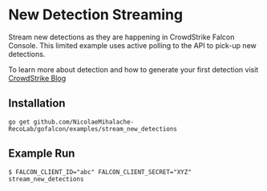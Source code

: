 # New Detection Streaming

Stream new detections as they are happening in CrowdStrike Falcon Console.
This limited example uses active polling to the API to pick-up new detections.

To learn more about detection and how to generate your first detection visit [CrowdStrike Blog](https://www.crowdstrike.com/blog/tech-center/generate-your-first-detection/)

## Installation

```
go get github.com/NicolaeMihalache-RecoLab/gofalcon/examples/stream_new_detections
```

## Example Run

```
$ FALCON_CLIENT_ID="abc" FALCON_CLIENT_SECRET="XYZ" stream_new_detections
```
